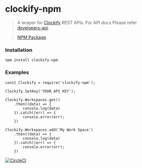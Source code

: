 # clockify-npm

> A wraper for [Clockify](https://clockify.me) REST APIs. 
> For API docs Please refer [developers-api](https://clockify.me/developers-api). 

> [NPM Package](https://www.npmjs.com/package/clockify-npm).

### Installation
``` npm install clockify-npm ```

### Examples
```
const Clockify = require('clockify-npm');

Clockify.SetKey('YOUR_API_KEY');

Clockify.Workspaces.get()
    .then((data) => {
        console.log(data)
    }).catch((err) => {
        console.error(err);
    })

Clockify.Workspaces.add('My Work Space')
    .then((data) => {
        console.log(data)
    }).catch((err) => {
        console.error(err);
    })
```

[![CircleCI](https://circleci.com/gh/sinumohan/clockify-npm/tree/master.svg?style=svg)](https://circleci.com/gh/sinumohan/clockify-npm/tree/master)
